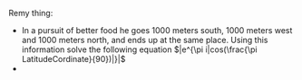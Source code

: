 Remy thing:
 - In a pursuit of better food he goes 1000 meters south, 1000 meters west and 1000 meters north, and ends up at the same place. Using this information solve the following equation $|e^{\pi i|cos(\frac{\pi LatitudeCordinate}{90})|}|$  
 - 
<!--stackedit_data:
eyJoaXN0b3J5IjpbMTQxOTUwOTIzNCwtMTI3MTEyOTY2MywtMT
kyODcwMzc3M119
-->